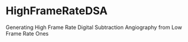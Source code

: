 # HighFrameRateDSA
Generating High Frame Rate Digital Subtraction Angiography from Low Frame Rate Ones
